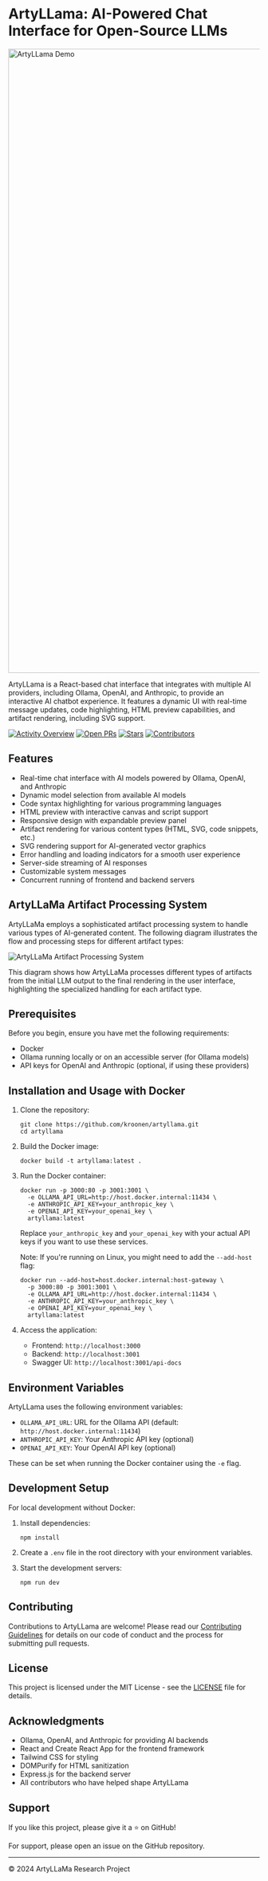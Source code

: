 # ArtyLLama: AI-Powered Chat Interface for Open-Source LLMs

<img width="1251" alt="ArtyLLama Demo" src="artyllama.png">


ArtyLLama is a React-based chat interface that integrates with multiple AI providers, including Ollama, OpenAI, and Anthropic, to provide an interactive AI chatbot experience. It features a dynamic UI with real-time message updates, code highlighting, HTML preview capabilities, and artifact rendering, including SVG support.

[![Activity Overview](https://img.shields.io/github/commit-activity/m/kroonen/artyllama)](https://github.com/kroonen/artyllama/graphs/commit-activity)
[![Open PRs](https://img.shields.io/github/issues-pr/kroonen/artyllama)](https://github.com/kroonen/artyllama/pulls)
[![Stars](https://img.shields.io/github/stars/kroonen/artyllama)](https://github.com/kroonen/artyllama/stargazers)
[![Contributors](https://img.shields.io/github/contributors/kroonen/artyllama)](https://github.com/kroonen/artyllama/graphs/contributors)

## Features

- Real-time chat interface with AI models powered by Ollama, OpenAI, and Anthropic
- Dynamic model selection from available AI models
- Code syntax highlighting for various programming languages
- HTML preview with interactive canvas and script support
- Responsive design with expandable preview panel
- Artifact rendering for various content types (HTML, SVG, code snippets, etc.)
- SVG rendering support for AI-generated vector graphics
- Error handling and loading indicators for a smooth user experience
- Server-side streaming of AI responses
- Customizable system messages
- Concurrent running of frontend and backend servers

## ArtyLLaMa Artifact Processing System

ArtyLLaMa employs a sophisticated artifact processing system to handle various types of AI-generated content. The following diagram illustrates the flow and processing steps for different artifact types:

![ArtyLLaMa Artifact Processing System](https://raw.githubusercontent.com/kroonen/artyllama/main/docs/artifact-processing-system.svg)

This diagram shows how ArtyLLaMa processes different types of artifacts from the initial LLM output to the final rendering in the user interface, highlighting the specialized handling for each artifact type.

## Prerequisites

Before you begin, ensure you have met the following requirements:

- Docker
- Ollama running locally or on an accessible server (for Ollama models)
- API keys for OpenAI and Anthropic (optional, if using these providers)

## Installation and Usage with Docker

1. Clone the repository:
   ```
   git clone https://github.com/kroonen/artyllama.git
   cd artyllama
   ```

2. Build the Docker image:
   ```
   docker build -t artyllama:latest .
   ```

3. Run the Docker container:
   ```
   docker run -p 3000:80 -p 3001:3001 \
     -e OLLAMA_API_URL=http://host.docker.internal:11434 \
     -e ANTHROPIC_API_KEY=your_anthropic_key \
     -e OPENAI_API_KEY=your_openai_key \
     artyllama:latest
   ```

   Replace `your_anthropic_key` and `your_openai_key` with your actual API keys if you want to use these services.

   Note: If you're running on Linux, you might need to add the `--add-host` flag:
   ```
   docker run --add-host=host.docker.internal:host-gateway \
     -p 3000:80 -p 3001:3001 \
     -e OLLAMA_API_URL=http://host.docker.internal:11434 \
     -e ANTHROPIC_API_KEY=your_anthropic_key \
     -e OPENAI_API_KEY=your_openai_key \
     artyllama:latest
   ```

4. Access the application:
   - Frontend: `http://localhost:3000`
   - Backend: `http://localhost:3001`
   - Swagger UI: `http://localhost:3001/api-docs`

## Environment Variables

ArtyLLama uses the following environment variables:

- `OLLAMA_API_URL`: URL for the Ollama API (default: `http://host.docker.internal:11434`)
- `ANTHROPIC_API_KEY`: Your Anthropic API key (optional)
- `OPENAI_API_KEY`: Your OpenAI API key (optional)

These can be set when running the Docker container using the `-e` flag.

## Development Setup

For local development without Docker:

1. Install dependencies:
   ```
   npm install
   ```

2. Create a `.env` file in the root directory with your environment variables.

3. Start the development servers:
   ```
   npm run dev
   ```

## Contributing

Contributions to ArtyLLama are welcome! Please read our [Contributing Guidelines](CONTRIBUTING.md) for details on our code of conduct and the process for submitting pull requests.

## License

This project is licensed under the MIT License - see the [LICENSE](LICENSE) file for details.

## Acknowledgments

- Ollama, OpenAI, and Anthropic for providing AI backends
- React and Create React App for the frontend framework
- Tailwind CSS for styling
- DOMPurify for HTML sanitization
- Express.js for the backend server
- All contributors who have helped shape ArtyLLama

## Support

If you like this project, please give it a ⭐️ on GitHub!

For support, please open an issue on the GitHub repository.

---

© 2024 ArtyLLaMa Research Project
